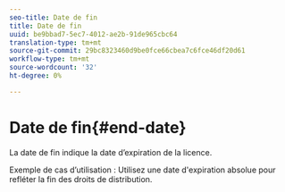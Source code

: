 ```yaml
---
seo-title: Date de fin
title: Date de fin
uuid: be9bbad7-5ec7-4012-ae2b-91de965cbc64
translation-type: tm+mt
source-git-commit: 29bc8323460d9be0fce66cbea7c6fce46df20d61
workflow-type: tm+mt
source-wordcount: '32'
ht-degree: 0%

---
```



# Date de fin{#end-date}

La date de fin indique la date d’expiration de la licence.

Exemple de cas d’utilisation : Utilisez une date d&#39;expiration absolue pour refléter la fin des droits de distribution.
